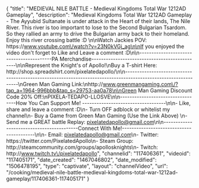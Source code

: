 {
    "title": "MEDIEVAL NILE BATTLE - Medieval Kingdoms Total War 1212AD Gameplay",
    "description": "Medieval Kingdoms Total War 1212AD Gameplay - The Ayyubid Sultanate is under attack in the Heart of their lands, The Nile River.  This river is too important to lose to the Second Bulgarian Tsardom.  So they rallied an army to drive the Bulgarian army back to their homeland.  Enjoy this river crossing battle :D \n\nWatch Jackies POV: https:\/\/www.youtube.com\/watch?v=23N0kVGj_ag\n\nIf you enjoyed the video don't forget to Like and Leave a comment :D\n\n-----------------------------------------PA Merchandise----------------------------------------------\n\nRepresent the Knight's of Apollo!\nBuy a T-shirt Here: http:\/\/shop.spreadshirt.com\/pixelatedapollo\/\n\n---------------------------------------------------------------------------------------------------------------\nGreen Man Gaming Link:\nhttp:\/\/www.greenmangaming.com\/?tap_a=1964-996bbb&tap_s=29753-aa0a78\n\nGreen Man Gaming Discount Code 20% Off:\nPIXELA-TEDAPO-LLOSVE\n\n----------------------------------How You Can Support Me! -----------------------------------\n\n- Like, share and leave a comment :D\n- Turn OFF adblock or whitelist my channel\n- Buy a Game from Green Man Gaming (Use the Link Above) \n- Send me a GREAT battle Replay: pixelatedapollo@gmail.com\n\n------------------------------------------Connect With Me!-----------------------------------------\n\n- Email: pixelatedapollo@gmail.com\n- Twitter: https:\/\/twitter.com\/PixelatedApollo\n- Steam Group:  http:\/\/steamcommunity.com\/groups\/apollosknights\n- Twitch: http:\/\/www.twitch.tv\/pixelatedapollo",
    "channelid": "117406361",
    "videoid": "117405171",
    "date_created": "1467046802",
    "date_modified": "1506478195",
    "type": "captivate",
    "layout": "channelVideo",
    "url": "\/cooking\/medieval-nile-battle-medieval-kingdoms-total-war-1212ad-gameplay\/117406361-117405171"
}
